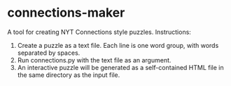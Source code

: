 # connections-maker
A tool for creating NYT Connections style puzzles. Instructions:
1. Create a puzzle as a text file. Each line is one word group, with words separated by spaces.
2. Run connections.py with the text file as an argument.
3. An interactive puzzle will be generated as a self-contained HTML file in the same directory as the input file.